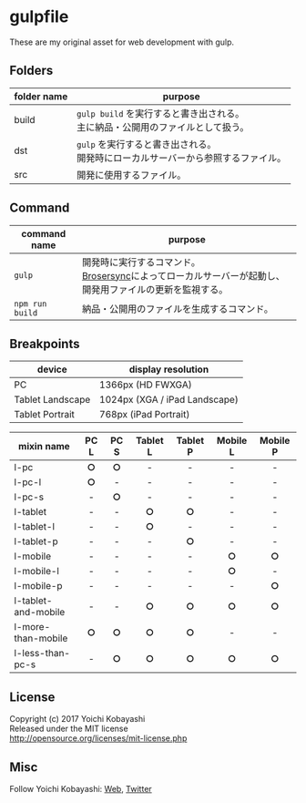 # gulpfile

These are my original asset for web development with gulp.

## Folders

| folder name | purpose |
| --- | --- |
| build | `gulp build` を実行すると書き出される。<br>主に納品・公開用のファイルとして扱う。 |
| dst | `gulp` を実行すると書き出される。<br>開発時にローカルサーバーから参照するファイル。 |
| src | 開発に使用するファイル。 |

## Command

| command name | purpose |
| --- | --- |
| `gulp` | 開発時に実行するコマンド。<br>[Brosersync](https://github.com/browsersync/browser-sync)によってローカルサーバーが起動し、開発用ファイルの更新を監視する。 |
| `npm run build` | 納品・公開用のファイルを生成するコマンド。 |

## Breakpoints

| device | display resolution |
| --- | --- |
| PC | 1366px (HD FWXGA) |
| Tablet Landscape | 1024px (XGA / iPad Landscape) |
| Tablet Portrait | 768px (iPad Portrait) |

| mixin name | PC L | PC S | Tablet L | Tablet P | Mobile L | Mobile P |
| --- | :---: | :---: | :---: | :---: | :---: | :---: |
| l-pc | **○** | **○** | - | - | - | - |
| l-pc-l | **○** | - | - | - | - | - |
| l-pc-s | - | **○** | - | - | - | - |
| l-tablet | - | - | **○** | **○** | - | - |
| l-tablet-l | - | - | **○** | - | - | - |
| l-tablet-p | - | - | - | **○** | - | - |
| l-mobile | - | - | - | - | **○** | **○** |
| l-mobile-l | - | - | - | - | **○** | - |
| l-mobile-p | - | - | - | - | - | **○** |
| l-tablet-and-mobile | - | - | **○** | **○** | **○** | **○** |
| l-more-than-mobile | **○** | **○** | **○** | **○** | - | - |
| l-less-than-pc-s | - | **○** | **○** | **○** | **○** | **○** |

## License

Copyright (c) 2017 Yoichi Kobayashi  
Released under the MIT license  
http://opensource.org/licenses/mit-license.php

## Misc

Follow Yoichi Kobayashi: [Web](http://www.tplh.net/), [Twitter](https://twitter.com/ykob0123)
